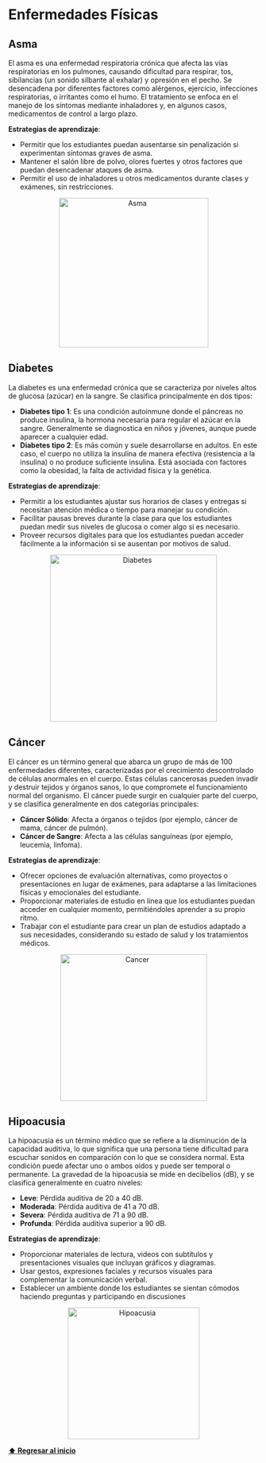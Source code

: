 # Enfermedades Físicas

## Asma
El asma es una enfermedad respiratoria crónica que afecta las vías respiratorias en los pulmones, causando dificultad para respirar, tos, sibilancias (un sonido silbante al exhalar) y opresión en el pecho. Se desencadena por diferentes factores como alérgenos, ejercicio, infecciones respiratorias, o irritantes como el humo. El tratamiento se enfoca en el manejo de los síntomas mediante inhaladores y, en algunos casos, medicamentos de control a largo plazo.

**Estrategias de aprendizaje**:
- Permitir que los estudiantes puedan ausentarse sin penalización si experimentan síntomas graves de asma.
- Mantener el salón libre de polvo, olores fuertes y otros factores que puedan desencadenar ataques de asma.
- Permitir el uso de inhaladores u otros medicamentos durante clases y exámenes, sin restricciones.

<p align="center">
<img width="301" alt="Asma" src="https://github.com/user-attachments/assets/89fe5e7e-626e-4c6b-9599-e4fb44e646cb">
</p>

## Diabetes 
La diabetes es una enfermedad crónica que se caracteriza por niveles altos de glucosa (azúcar) en la sangre. Se clasifica principalmente en dos tipos:
- **Diabetes tipo 1**: Es una condición autoinmune donde el páncreas no produce insulina, la hormona necesaria para regular el azúcar en la sangre. Generalmente se diagnostica en niños y jóvenes, aunque puede aparecer a cualquier edad.
- **Diabetes tipo 2**: Es más común y suele desarrollarse en adultos. En este caso, el cuerpo no utiliza la insulina de manera efectiva (resistencia a la insulina) o no produce suficiente insulina. Está asociada con factores como la obesidad, la falta de actividad física y la genética.

**Estrategias de aprendizaje**:
- Permitir a los estudiantes ajustar sus horarios de clases y entregas si necesitan atención médica o tiempo para manejar su condición.
- Facilitar pausas breves durante la clase para que los estudiantes puedan medir sus niveles de glucosa o comer algo si es necesario.
- Proveer recursos digitales para que los estudiantes puedan acceder fácilmente a la información si se ausentan por motivos de salud.

<p align="center">
<img width="336" alt="Diabetes" src="https://github.com/user-attachments/assets/8b15fc64-4794-424e-b0e0-21eee154b155">
</p>

## Cáncer
El cáncer es un término general que abarca un grupo de más de 100 enfermedades diferentes, caracterizadas por el crecimiento descontrolado de células anormales en el cuerpo. Estas células cancerosas pueden invadir y destruir tejidos y órganos sanos, lo que compromete el funcionamiento normal del organismo. El cáncer puede surgir en cualquier parte del cuerpo, y se clasifica generalmente en dos categorías principales:
- **Cáncer Sólido**: Afecta a órganos o tejidos (por ejemplo, cáncer de mama, cáncer de pulmón).
- **Cáncer de Sangre**: Afecta a las células sanguíneas (por ejemplo, leucemia, linfoma).

**Estrategias de aprendizaje**:
- Ofrecer opciones de evaluación alternativas, como proyectos o presentaciones en lugar de exámenes, para adaptarse a las limitaciones físicas y emocionales del estudiante.
- Proporcionar materiales de estudio en línea que los estudiantes puedan acceder en cualquier momento, permitiéndoles aprender a su propio ritmo.
- Trabajar con el estudiante para crear un plan de estudios adaptado a sus necesidades, considerando su estado de salud y los tratamientos médicos.

<p align="center">
<img width="295" alt="Cancer" src="https://github.com/user-attachments/assets/599edc1c-5b04-414f-91d4-263b4e2a09d9">
</p>

## Hipoacusia
La hipoacusia es un término médico que se refiere a la disminución de la capacidad auditiva, lo que significa que una persona tiene dificultad para escuchar sonidos en comparación con lo que se considera normal. Esta condición puede afectar uno o ambos oídos y puede ser temporal o permanente. La gravedad de la hipoacusia se mide en decibelios (dB), y se clasifica generalmente en cuatro niveles:
- **Leve**: Pérdida auditiva de 20 a 40 dB.
- **Moderada**: Pérdida auditiva de 41 a 70 dB. 
- **Severa**: Pérdida auditiva de 71 a 90 dB. 
- **Profunda**: Pérdida auditiva superior a 90 dB. 

**Estrategias de aprendizaje**:
- Proporcionar materiales de lectura, videos con subtítulos y presentaciones visuales que incluyan gráficos y diagramas.
- Usar gestos, expresiones faciales y recursos visuales para complementar la comunicación verbal.
-  Establecer un ambiente donde los estudiantes se sientan cómodos haciendo preguntas y participando en discusiones

<p align="center">
<img width="265" alt="Hipoacusia" src="https://github.com/user-attachments/assets/c22fe945-d320-4b8f-8925-e69aca8e0baf">
</p>

**[⬆ Regresar al inicio](/README.md)**
